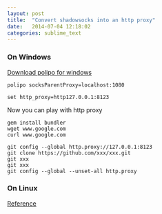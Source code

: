 ```yaml
---
layout: post
title:  "Convert shadowsocks into an http proxy"
date:   2014-07-04 12:18:02
categories: sublime_text
---
```


### On Windows

[Download polipo for windows](httpwww.pps.univ-paris-diderot.fr~jchsoftwarefilespolipo)

```
polipo socksParentProxy=localhost:1080

set http_proxy=http127.0.0.1:8123
```

Now you can play with http proxy
```
gem install bundler
wget www.google.com
curl www.google.com

git config --global http.proxy://127.0.0.1:8123
git clone https://github.com/xxx/xxx.git
git xxx
git xxx
git config --global --unset-all http.proxy

```

### On Linux
[Reference](httpsgithub.comclowwindyshadowsockswikiConvert-Shadowsocks-into-an-HTTP-proxy)
